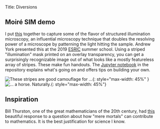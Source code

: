 Title: Diversions

## Moiré SIM demo

I put [this](https://github.com/bkcooper/moire-sim-demo) together to
capture some of the flavor of structured illumination microscopy, an
influential microscopy technique that doubles the resolving power of a
microscope by patterning the light hitting the sample. Andrew York
presented this at the 2019 [ESRIC](https://www.esric.org) summer
school. Using a striped "illumination" mask printed on an overlay
transparency, you can get a surprisingly recognizable image out of
what looks like a mostly featureless array of stripes. These make fun
handouts.  The [Jupyter
notebook](https://github.com/bkcooper/moire-sim-demo/blob/master/sim-demo.ipynb)
in the repository explains what's going on and offers tips on building
your own.

![These stripes are good camouflage for ...]({static}../images/small_stripe_pattern.png){: style="max-width: 45%" } ![... a horse. Naturally.]({static}../images/stripe_product.png){: style="max-width: 45%"}

## Inspiration

Bill Thurston, one of the great mathematicians of the 20th century, had
[this](https://mathoverflow.net/questions/43690/whats-a-mathematician-to-do/44213#44213) beautiful response to a question about how "mere mortals" can
contribute to mathematics. It is the best justification for science I know.